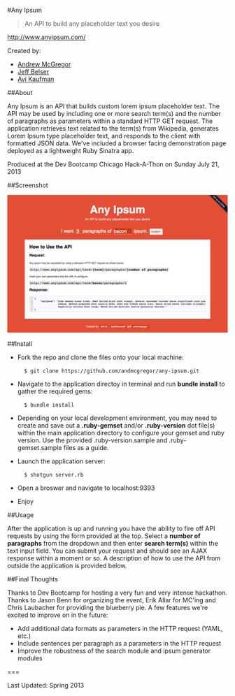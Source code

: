 #Any Ipsum
> An API to build any placeholder text you desire

<http://www.anyipsum.com/>

Created by:

- [Andrew McGregor](https://github.com/andmcgregor)
- [Jeff Belser](https://github.com/JustAboutJeff)
- [Avi Kaufman](https://github.com/Ank13)

##About

Any Ipsum is an API that builds custom lorem ipsum placeholder text. The API may be used by including one or more search term(s) and the number of paragraphs as parameters within a standard HTTP GET request. The application retrieves text related to the term(s) from Wikipedia, generates Lorem Ipsum type placeholder text, and responds to the client with formatted JSON data. We've included a browser facing demonstration page deployed as a lightweight Ruby Sinatra app.

Produced at the Dev Bootcamp Chicago Hack-A-Thon on Sunday July 21, 2013

##Screenshot

![Any Ipsum](/any-ipsum.png)

##Install

- Fork the repo and clone the files onto your local machine:

    	$ git clone https://github.com/andmcgregor/any-ipsum.git

- Navigate to the application directoy in terminal and run **bundle install** to gather the required gems:

    	$ bundle install

- Depending on your local development environment, you may need to create and save out a **.ruby-gemset** and/or **.ruby-version** dot file(s) within the main application directory to configure your gemset and ruby version. Use the provided .ruby-version.sample and .ruby-gemset.sample files as a guide.

- Launch the application server:

    	$ shotgun server.rb

- Open a broswer and navigate to localhost:9393

- Enjoy

##Usage

After the application is up and running you have the ability to fire off API requests by using the form provided at the top. Select a **number of paragraphs** from the dropdown and then enter **search term(s)** within the text input field. You can submit your request and should see an AJAX response within a moment or so. A description of how to use the API from outside the application is provided below.

##Final Thoughts

Thanks to Dev Bootcamp for hosting a very fun and very intense hackathon. Thanks to Jason Benn for organizing the event, Erik Allar for MC'ing and Chris Laubacher for providing the blueberry pie. A few features we're excited to improve on in the future:

- Add additional data formats as parameters in the HTTP request (YAML, etc.)
- Include sentences per paragraph as a parameters in the HTTP request
- Improve the robustness of the search module and ipsum generator modules

===

Last Updated: Spring 2013
